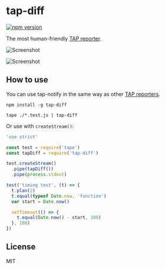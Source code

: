 # tap-diff

[![npm version](https://badge.fury.io/js/tap-diff.svg)](http://badge.fury.io/js/tap-diff)

The most human-friendly [TAP reporter](https://github.com/substack/tape#pretty-reporters).

![Screenshot](screenshot1.png)

![Screenshot](screenshot2.png)

## How to use

You can use tap-notify in the same way as other [TAP reporters](https://github.com/substack/tape#pretty-reporters).

```
npm install -g tap-diff
```

```
tape ./*.test.js | tap-diff
```

Or use with `createStream()`:

```javascript
'use strict'

const test = require('tape')
const tapDiff = require('tap-diff')

test.createStream()
  .pipe(tapDiff())
  .pipe(process.stdout)

test('timing test', (t) => {
  t.plan(2)
  t.equal(typeof Date.now, 'function')
  var start = Date.now()

  setTimeout(() => {
    t.equal(Date.now() - start, 100)
  }, 100)
})
```

## License

MIT
